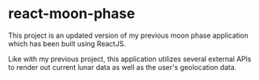 # react-moon-phase

This project is an updated version of my previous moon phase application which has been built using ReactJS.

Like with my previous project, this application utilizes several external APIs to render out current lunar data as well as the user's geolocation data. 
